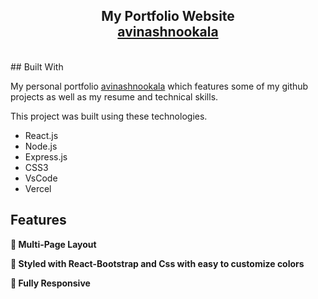 <h2 align="center">
  My Portfolio Website<br/>
  <a href="avinashnookala.github.io" target="_blank">avinashnookala</a>
</h2>
<br/>
## Built With

My personal portfolio <a href="avinashnookala.github.io" target="_blank">avinashnookala</a> which features some of my github projects as well as my resume and technical skills.<br/>

This project was built using these technologies.

- React.js
- Node.js
- Express.js
- CSS3
- VsCode
- Vercel

## Features

**📖 Multi-Page Layout**

**🎨 Styled with React-Bootstrap and Css with easy to customize colors**

**📱 Fully Responsive**


